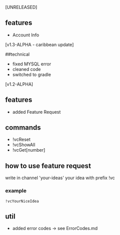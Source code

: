 [UNRELEASED]

## features 
 - Account Info

[v1.3-ALPHA - caribbean update]

##technical
 - fixed MYSQL error
 - cleaned code
 - switched to gradle

[v1.2-ALPHA]

## features
 - added Feature Request

## commands
 - !vcReset
 - !vcShowAll
 - !vcGet[number]

## how to use feature request
 write in channel 'your-ideas' your idea with prefix !vc
 ### example 
  `!vcYourNiceIdea`

## util
 - added error codes -> see ErrorCodes.md